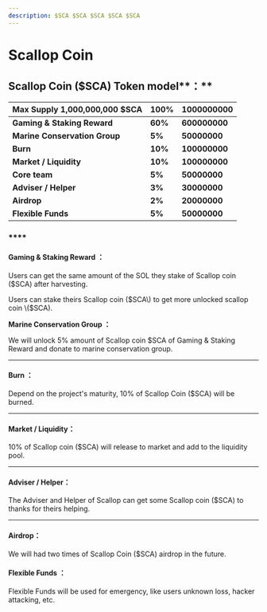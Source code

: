 ```yaml
---
description: $SCA $SCA $SCA $SCA $SCA
---
```


# Scallop Coin

## **Scallop Coin \($SCA\)** Token model**：** 

| Max Supply **1,000,000,000 $SCA** | **100%** | **1000000000** |
| :--- | :--- | :--- |
| **Gaming & Staking Reward** | **60%** | **600000000** |
| **Marine Conservation Group** | **5%** | **50000000** |
| **Burn** | **10%** | **100000000** |
| **Market / Liquidity** | **10%** | **100000000** |
| **Core team** | **5%** | **50000000** |
| **Adviser / Helper** | **3%** | **30000000** |
| **Airdrop** | **2%** | **20000000** |
| **Flexible Funds** | **5%** | **50000000** |

### \*\*\*\*

#### **Gaming & Staking Reward ：** 

Users can get the same amount of the SOL they stake of Scallop coin \($SCA\) after harvesting.

Users can stake theirs Scallop coin \($SCA\) to get more unlocked scallop coin \($SCA\).

  
**Marine Conservation Group ：**  


We will unlock 5% amount of Scallop coin $SCA of Gaming & Staking Reward and donate to marine conservation group.  
****

#### **Burn ：** 

Depend on the project's maturity, 10% of Scallop Coin \($SCA\)  will be burned.  
****

#### **Market / Liquidity：** 

10% of Scallop coin \($SCA\) will release to market and add to the liquidity pool.  
****

#### **Adviser / Helper：** 

The Adviser and Helper of Scallop can get some Scallop coin \($SCA\) to thanks for theirs helping.  
****

#### **Airdrop：** 

We will had two times of Scallop Coin \($SCA\) airdrop in the future.



#### Flexible Funds ： 

Flexible Funds will be used for emergency, like users unknown loss, hacker attacking, etc. 

